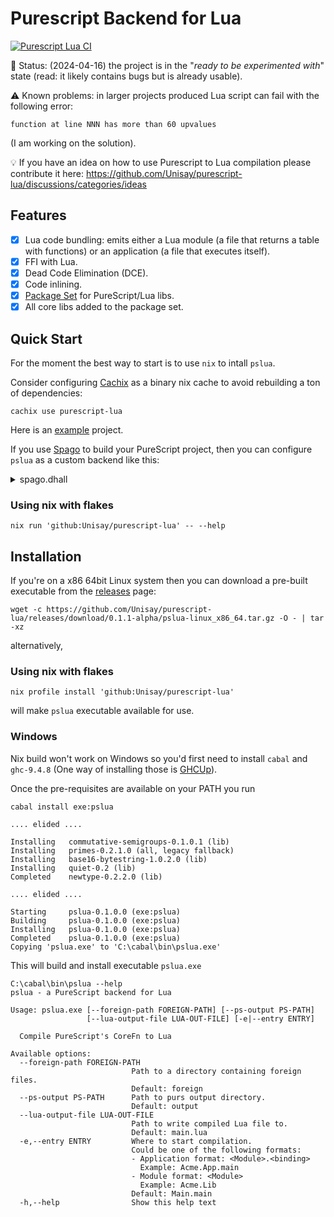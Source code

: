 # Purescript Backend for Lua

[![Purescript Lua CI](https://github.com/Unisay/purescript-lua/actions/workflows/ci.yaml/badge.svg)](https://github.com/Unisay/purescript-lua/actions/workflows/ci.yaml)

🔋 Status: (2024-04-16) the project is in the "_ready to be experimented with_" state (read: it likely contains bugs but is already usable). 

⚠️ Known problems: in larger projects produced Lua script can fail with the following error: 
```
function at line NNN has more than 60 upvalues
```
(I am working on the solution). 

💡 If you have an idea on how to use Purescript to Lua compilation please contribute it here:
https://github.com/Unisay/purescript-lua/discussions/categories/ideas

## Features

- [x] Lua code bundling: emits either a Lua module (a file that returns a table with functions) or an application (a file that executes itself).
- [x] FFI with Lua.
- [x] Dead Code Elimination (DCE).
- [x] Code inlining.
- [x] [Package Set](https://github.com/Unisay/purescript-lua-package-sets) for PureScript/Lua libs.
- [x] All core libs added to the package set.

## Quick Start

For the moment the best way to start is to use `nix` to intall `pslua`.

Consider configuring [Cachix](https://docs.cachix.org/installation) as a binary nix cache to avoid rebuilding a ton of dependencies:

```
cachix use purescript-lua
```

Here is an [example](https://github.com/Unisay/purescript-lua-example) project.

If you use [Spago](https://github.com/purescript/spago) to build your PureScript project, then you can configure `pslua` as a custom backend like this:

<details> <summary>spago.dhall</summary>

Assuming that `pslua` executable is already available on your PATH

```dhall
{ name = "acme-project"
, dependencies = [ "effect", "prelude" ]
, packages = ./packages.dhall
, sources = [ "src/**/*.purs" ]
, backend =
    ''
    pslua \
    --foreign-path . \
    --ps-output output \
    --lua-output-file dist/Acme_Main.lua \
    --entry Acme.Main
    ''
}
```

</details>

### Using nix with flakes

```
nix run 'github:Unisay/purescript-lua' -- --help
```

## Installation

If you're on a x86 64bit Linux system then you can download a pre-built executable from the [releases](https://github.com/Unisay/purescript-lua/releases) page:

```
wget -c https://github.com/Unisay/purescript-lua/releases/download/0.1.1-alpha/pslua-linux_x86_64.tar.gz -O - | tar -xz
```

alternatively,

### Using nix with flakes

```
nix profile install 'github:Unisay/purescript-lua'
```

will make `pslua` executable available for use.

### Windows

Nix build won't work on Windows so you'd first need to  install
`cabal` and `ghc-9.4.8` (One way of installing those is [GHCUp](https://www.haskell.org/ghcup/)).

Once the pre-requisites are available on your PATH
you run

```
cabal install exe:pslua

.... elided ....

Installing   commutative-semigroups-0.1.0.1 (lib)
Installing   primes-0.2.1.0 (all, legacy fallback)
Installing   base16-bytestring-1.0.2.0 (lib)
Installing   quiet-0.2 (lib)
Completed    newtype-0.2.2.0 (lib)

.... elided ....

Starting     pslua-0.1.0.0 (exe:pslua)
Building     pslua-0.1.0.0 (exe:pslua)
Installing   pslua-0.1.0.0 (exe:pslua)
Completed    pslua-0.1.0.0 (exe:pslua)
Copying 'pslua.exe' to 'C:\cabal\bin\pslua.exe'
```

This will build and install executable `pslua.exe`

```
C:\cabal\bin\pslua --help
pslua - a PureScript backend for Lua

Usage: pslua.exe [--foreign-path FOREIGN-PATH] [--ps-output PS-PATH]
                 [--lua-output-file LUA-OUT-FILE] [-e|--entry ENTRY]

  Compile PureScript's CoreFn to Lua

Available options:
  --foreign-path FOREIGN-PATH
                           Path to a directory containing foreign files.
                           Default: foreign
  --ps-output PS-PATH      Path to purs output directory.
                           Default: output
  --lua-output-file LUA-OUT-FILE
                           Path to write compiled Lua file to.
                           Default: main.lua
  -e,--entry ENTRY         Where to start compilation.
                           Could be one of the following formats:
                           - Application format: <Module>.<binding>
                             Example: Acme.App.main
                           - Module format: <Module>
                             Example: Acme.Lib
                           Default: Main.main
  -h,--help                Show this help text
```
